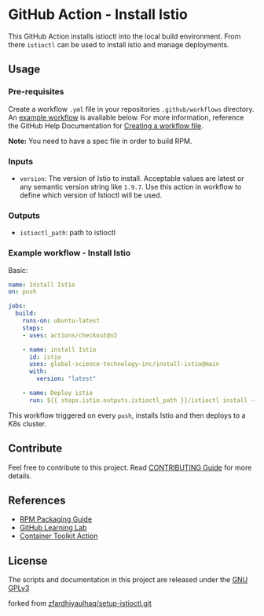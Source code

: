# GitHub Action - Install Istio

This GitHub Action installs istioctl into the local build environment.
From there `istioctl` can be used to install istio and manage deployments.

## Usage

### Pre-requisites

Create a workflow `.yml` file in your repositories `.github/workflows` directory.
An [example workflow](#example-workflow---build-rpm) is available below. For more information, reference the GitHub Help Documentation for [Creating a workflow file](https://help.github.com/en/articles/configuring-a-workflow#creating-a-workflow-file).

**Note:** You need to have a spec file in order to build RPM.

### Inputs

* `version`: The version of Istio to install.
Acceptable values are latest or any semantic version string like `1.9.7`.
Use this action in workflow to define which version of Istioctl will be used.

### Outputs

* `istioctl_path`: path to istioctl

### Example workflow - Install Istio

Basic:

```yaml
name: Install Istio
on: push

jobs:
  build:
    runs-on: ubuntu-latest
    steps:
    - uses: actions/checkout@v2

    - name: install Istio
      id: istio
      uses: global-science-technology-inc/install-istio@main
      with:
        version: "latest"

    - name: Deploy istio
      run: ${{ steps.istio.outputs.istioctl_path }}/istioctl install --set profile=demo -y
```

This workflow triggered on every `push`, installs Istio and then deploys to a K8s cluster.

## Contribute

Feel free to contribute to this project. Read [CONTRIBUTING Guide](CONTRIBUTING.md) for more details.

## References

* [RPM Packaging Guide](https://rpm-packaging-guide.github.io/)
* [GitHub Learning Lab](https://lab.github.com/)
* [Container Toolkit Action](https://github.com/actions/container-toolkit-action)

## License

The scripts and documentation in this project are released under the [GNU GPLv3](LICENSE)

forked from [zfardhiyaulhaq/setup-istioctl.git](https://github.com/zufardhiyaulhaq/setup-istioctl.git)
